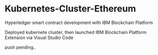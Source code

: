# Kubernetes-Cluster-Ethereum

Hyperledger smart contract development with IBM Blockchain Platform

Deployed kubernete cluster, then launched IBM Blockchain Platform Extension via Visual Studio Code

push pending..
